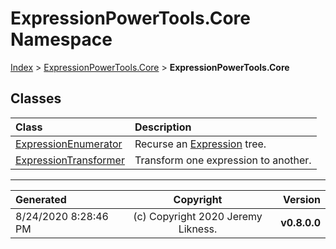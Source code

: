 ﻿# ExpressionPowerTools.Core Namespace

[Index](../index.md) > [ExpressionPowerTools.Core](ExpressionPowerTools.Core.a.md) > **ExpressionPowerTools.Core**

## Classes

| Class | Description |
| :-- | :-- |
| [ExpressionEnumerator](ExpressionPowerTools.Core.ExpressionEnumerator.cs.md) | Recurse an [Expression](https://docs.microsoft.com/dotnet/api/system.linq.expressions.expression) tree. |
| [ExpressionTransformer](ExpressionPowerTools.Core.ExpressionTransformer.cs.md) | Transform one expression to another. |


---

| Generated | Copyright | Version |
| :-- | :-: | --: |
| 8/24/2020 8:28:46 PM | (c) Copyright 2020 Jeremy Likness. | **v0.8.0.0** |
